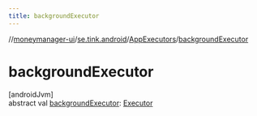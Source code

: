 ```yaml
---
title: backgroundExecutor
---
```

//[moneymanager-ui](../../../index.html)/[se.tink.android](../index.html)/[AppExecutors](index.html)/[backgroundExecutor](background-executor.html)



# backgroundExecutor



[androidJvm]\
abstract val [backgroundExecutor](background-executor.html): [Executor](https://developer.android.com/reference/kotlin/java/util/concurrent/Executor.html)





